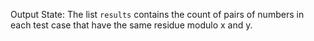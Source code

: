 Output State: The list `results` contains the count of pairs of numbers in each test case that have the same residue modulo x and y.